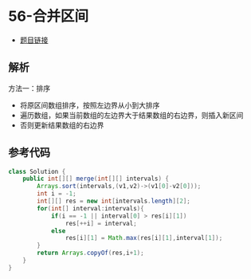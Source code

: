 # 56-合并区间

- [题目链接](https://leetcode-cn.com/problems/merge-intervals/)

## 解析

方法一：排序
- 将原区间数组排序，按照左边界从小到大排序
- 遍历数组，如果当前数组的左边界大于结果数组的右边界，则插入新区间
- 否则更新结果数组的右边界

## 参考代码
```Java
class Solution {
    public int[][] merge(int[][] intervals) {
        Arrays.sort(intervals,(v1,v2)->(v1[0]-v2[0]));
        int i = -1;
        int[][] res = new int[intervals.length][2];
        for(int[] interval:intervals){
            if(i == -1 || interval[0] > res[i][1])
                res[++i] = interval;
            else
                res[i][1] = Math.max(res[i][1],interval[1]);
        }
        return Arrays.copyOf(res,i+1);
    }
}
```

